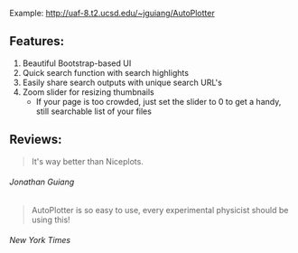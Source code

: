 Example: http://uaf-8.t2.ucsd.edu/~jguiang/AutoPlotter

## Features:
1. Beautiful Bootstrap-based UI
2. Quick search function with search highlights
3. Easily share search outputs with unique search URL's
4. Zoom slider for resizing thumbnails
    * If your page is too crowded, just set the slider to 0 to get a handy, still searchable list of your files

## Reviews:
> It's way better than Niceplots.
######              Jonathan Guiang

> AutoPlotter is so easy to use, every experimental physicist should be using this!
###### New York Times
